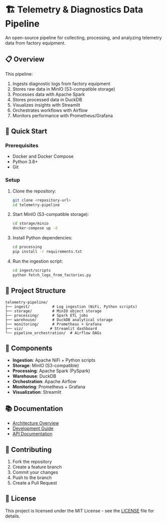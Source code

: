 # 🏗️ Telemetry & Diagnostics Data Pipeline

An open-source pipeline for collecting, processing, and analyzing telemetry data from factory equipment.

## 📋 Overview

This pipeline:
1. Ingests diagnostic logs from factory equipment
2. Stores raw data in MinIO (S3-compatible storage)
3. Processes data with Apache Spark
4. Stores processed data in DuckDB
5. Visualizes insights with Streamlit
6. Orchestrates workflows with Airflow
7. Monitors performance with Prometheus/Grafana

## 🚀 Quick Start

### Prerequisites
- Docker and Docker Compose
- Python 3.8+
- Git

### Setup
1. Clone the repository:
   ```bash
   git clone <repository-url>
   cd telemetry-pipeline
   ```

2. Start MinIO (S3-compatible storage):
   ```bash
   cd storage/minio
   docker-compose up -d
   ```

3. Install Python dependencies:
   ```bash
   cd processing
   pip install -r requirements.txt
   ```

4. Run the ingestion script:
   ```bash
   cd ingest/scripts
   python fetch_logs_from_factories.py
   ```

## 📁 Project Structure

```
telemetry-pipeline/
├── ingest/          # Log ingestion (NiFi, Python scripts)
├── storage/         # MinIO object storage
├── processing/      # Spark ETL jobs
├── warehouse/       # DuckDB analytical storage
├── monitoring/      # Prometheus + Grafana
├── viz/            # Streamlit dashboard
└── pipeline_orchestration/  # Airflow DAGs
```

## 🔧 Components

- **Ingestion**: Apache NiFi + Python scripts
- **Storage**: MinIO (S3-compatible)
- **Processing**: Apache Spark (PySpark)
- **Warehouse**: DuckDB
- **Orchestration**: Apache Airflow
- **Monitoring**: Prometheus + Grafana
- **Visualization**: Streamlit

## 📚 Documentation

- [Architecture Overview](docs/architecture.md)
- [Development Guide](docs/development.md)
- [API Documentation](docs/api.md)

## 🤝 Contributing

1. Fork the repository
2. Create a feature branch
3. Commit your changes
4. Push to the branch
5. Create a Pull Request

## 📄 License

This project is licensed under the MIT License - see the [LICENSE](LICENSE) file for details. 